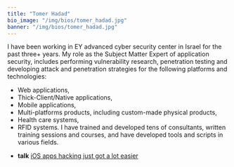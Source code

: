```yaml
---
title: "Tomer Hadad"
bio_image: "/img/bios/tomer_hadad.jpg"
banner: "/img/bios/tomer_hadad.jpg"
---
```


I have been working in EY advanced cyber security center in Israel for the past three+ years.
My role as the Subject Matter Expert of application security, includes performing vulnerability research, penetration testing and developing attack and penetration strategies for the following platforms and technologies:
- Web applications,
- Thick-Client/Native applications,
- Mobile applications,
- Multi-platforms products, including custom-made physical products,
- Health care systems,
- RFID systems.
I have trained and developed tens of consultants, written training sessions and courses, and have developed tools and scripts in various fields.

* **talk** [iOS apps hacking just got a lot easier](/talk/ios_apps_hacking_just_got_a_lot_easier)
